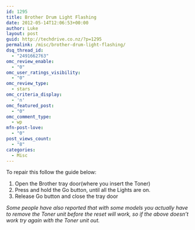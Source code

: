 ```yaml
---
id: 1295
title: Brother Drum Light Flashing
date: 2012-05-14T12:06:53+00:00
author: Luke
layout: post
guid: http://techdrive.co.nz/?p=1295
permalink: /misc/brother-drum-light-flashing/
dsq_thread_id:
  - "2491662763"
omc_review_enable:
  - "0"
omc_user_ratings_visibility:
  - "0"
omc_review_type:
  - stars
omc_criteria_display:
  - 'n'
omc_featured_post:
  - "0"
omc_comment_type:
  - wp
mfn-post-love:
  - "0"
post_views_count:
  - "8"
categories:
  - Misc
---
```

To repair this follow the guide below:

  1. Open the Brother tray door(where you insert the Toner)
  2. Press and hold the Go button, until all the Lights are on.
  3. Release Go button and close the tray door

_Some people have also reported that with some models you actually have to remove the Toner unit before the reset will work, so if the above doesn&#8217;t work try again with the Toner unit out._